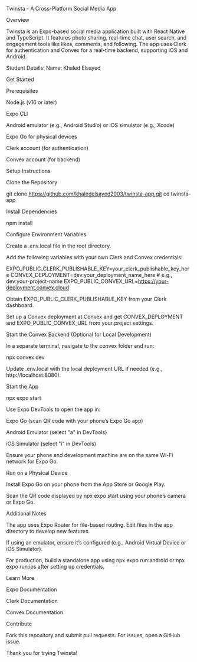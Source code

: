 Twinsta - A Cross-Platform Social Media App

Overview

Twinsta is an Expo-based social media application built with React Native and TypeScript. It features photo sharing, real-time chat, user search, and engagement tools like likes, comments, and following. The app uses Clerk for authentication and Convex for a real-time backend, supporting iOS and Android.




Student Details:
Name: Khaled Elsayed



Get Started

Prerequisites

Node.js (v16 or later)

Expo CLI

Android emulator (e.g., Android Studio) or iOS simulator (e.g., Xcode)



Expo Go for physical devices



Clerk account (for authentication)



Convex account (for backend)

Setup Instructions





Clone the Repository

git clone https://github.com/khaledelsayed2003/twinsta-app.git
cd twinsta-app



Install Dependencies

npm install



Configure Environment Variables





Create a .env.local file in the root directory.



Add the following variables with your own Clerk and Convex credentials:

EXPO_PUBLIC_CLERK_PUBLISHABLE_KEY=your_clerk_publishable_key_here
CONVEX_DEPLOYMENT=dev:your_deployment_name_here # e.g., dev:your-project-name
EXPO_PUBLIC_CONVEX_URL=https://your-deployment.convex.cloud



Obtain EXPO_PUBLIC_CLERK_PUBLISHABLE_KEY from your Clerk dashboard.



Set up a Convex deployment at Convex and get CONVEX_DEPLOYMENT and EXPO_PUBLIC_CONVEX_URL from your project settings.



Start the Convex Backend (Optional for Local Development)





In a separate terminal, navigate to the convex folder and run:

npx convex dev



Update .env.local with the local deployment URL if needed (e.g., http://localhost:8080).



Start the App

npx expo start





Use Expo DevTools to open the app in:





Expo Go (scan QR code with your phone’s Expo Go app)



Android Emulator (select "a" in DevTools)



iOS Simulator (select "i" in DevTools)



Ensure your phone and development machine are on the same Wi-Fi network for Expo Go.



Run on a Physical Device





Install Expo Go on your phone from the App Store or Google Play.



Scan the QR code displayed by npx expo start using your phone’s camera or Expo Go.

Additional Notes





The app uses Expo Router for file-based routing. Edit files in the app directory to develop new features.



If using an emulator, ensure it’s configured (e.g., Android Virtual Device or iOS Simulator).



For production, build a standalone app using npx expo run:android or npx expo run:ios after setting up credentials.

Learn More





Expo Documentation



Clerk Documentation



Convex Documentation

Contribute

Fork this repository and submit pull requests. For issues, open a GitHub issue.



Thank you for trying Twinsta!



































































































<!-- # Welcome to Twinsta app 👋

This is an [Expo](https://expo.dev) project created with [`create-expo-app`](https://www.npmjs.com/package/create-expo-app).

## Get started

1. Install dependencies

   ```bash
   npm install
   ```

2. Start the app

   ```bash
    npx expo start
   ```

In the output, you'll find options to open the app in a

- [development build](https://docs.expo.dev/develop/development-builds/introduction/)
- [Android emulator](https://docs.expo.dev/workflow/android-studio-emulator/)
- [iOS simulator](https://docs.expo.dev/workflow/ios-simulator/)
- [Expo Go](https://expo.dev/go), a limited sandbox for trying out app development with Expo

You can start developing by editing the files inside the **app** directory. This project uses [file-based routing](https://docs.expo.dev/router/introduction).

## Get a fresh project

When you're ready, run:

```bash
npm run reset-project
```

This command will move the starter code to the **app-example** directory and create a blank **app** directory where you can start developing.

## Learn more

To learn more about developing your project with Expo, look at the following resources:

- [Expo documentation](https://docs.expo.dev/): Learn fundamentals, or go into advanced topics with our [guides](https://docs.expo.dev/guides).
- [Learn Expo tutorial](https://docs.expo.dev/tutorial/introduction/): Follow a step-by-step tutorial where you'll create a project that runs on Android, iOS, and the web.

## Join the community

Join our community of developers creating universal apps.

- [Expo on GitHub](https://github.com/expo/expo): View our open source platform and contribute.
- [Discord community](https://chat.expo.dev): Chat with Expo users and ask questions. -->
